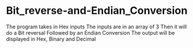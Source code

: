 # Bit_reverse-and-Endian_Conversion
The program takes in Hex inputs
The inputs are in an array of 3
Then it will do a Bit reversal
Followed by an Endian Conversion
The output will be displayed in Hex, Binary and Decimal
